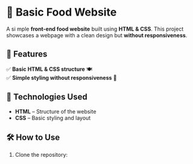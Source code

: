 # 🍕 Basic Food Website  

A si mple **front-end food website** built using **HTML & CSS**. This project showcases a webpage with a clean design but **without responsiveness**.  
 
## 🚀 Features  
✅ **Basic HTML & CSS structure** 🍽️  
✅ **Simple styling without responsiveness** 🎨  

## 📂 Technologies Used  
- **HTML** – Structure of the website  
- **CSS** – Basic styling and layout  

## 🛠️ How to Use  
1. Clone the repository:  
   ```sh

